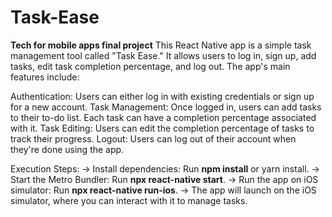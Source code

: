 # Task-Ease
**Tech for mobile apps final project**
This React Native app is a simple task management tool called "Task Ease." It allows users to log in, sign up, add tasks, edit task completion percentage, and log out. The app's main features include:

Authentication: Users can either log in with existing credentials or sign up for a new account.
Task Management: Once logged in, users can add tasks to their to-do list. Each task can have a completion percentage associated with it.
Task Editing: Users can edit the completion percentage of tasks to track their progress.
Logout: Users can log out of their account when they're done using the app.

Execution Steps:
-> Install dependencies: Run **npm install** or yarn install.
-> Start the Metro Bundler: Run **npx react-native start**.
-> Run the app on iOS simulator: Run **npx react-native run-ios**.
-> The app will launch on the iOS simulator, where you can interact with it to manage tasks.
